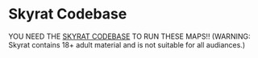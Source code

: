# Skyrat Codebase
YOU NEED THE [SKYRAT CODEBASE](https://github.com/Skyrat-SS13/Skyrat-tg) TO RUN THESE MAPS!! (WARNING: Skyrat contains 18+ adult material and is not suitable for all audiances.)
